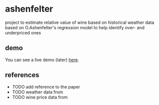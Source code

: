 # ashenfelter

project to estimate relative value of wine based on historical weather data
based on O.Ashenfelter's regression model to help identify over- and underpriced ones

## demo

You can see a live demo (later) [here](https://ashenfelter.herokuapp.com/).


## references

 * TODO add reference to the paper
 * TODO weather data from
 * TODO wine price data from
 